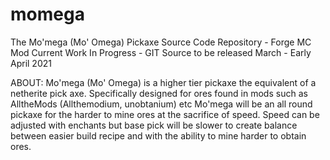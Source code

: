 # momega
The Mo'mega (Mo' Omega)  Pickaxe Source Code Repository - Forge MC Mod
Current Work In Progress - GIT Source to be released March - Early April 2021

ABOUT:
Mo'mega (Mo' Omega) is a higher tier pickaxe the equivalent of a netherite pick axe. 
Specifically designed for ores found in mods such as AlltheMods (Allthemodium, unobtanium) etc
Mo'mega will be an all round pickaxe for the harder to mine ores at the sacrifice of speed.
Speed can be adjusted with enchants but base pick will be slower to create balance between easier build recipe and with the ability to mine harder to obtain ores.
